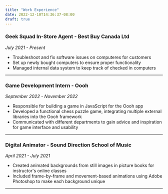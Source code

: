 ```yaml
---
title: "Work Experience"
date: 2022-12-10T14:36:37-08:00
draft: true
---
```


### **Geek Squad In-Store Agent** - Best Buy Canada Ltd

*July 2021 - Present*

- Troubleshoot and fix software issues on computeres for customers
- Set up newly bought computers to ensure proper functionality
- Managed internal data system to keep track of checked in computers
---

### **Game Development Intern** - Oooh

*September 2022 - November 2022*

- Responsible for building a game in JavaScript for the Oooh app
- Developed a functional chess puzzle game, integrating multiple external libraries into the Oooh framework
- Communicated with different departments to gain advice and inspiration for game interface and usability
---

### **Digital Animator** - Sound Direction School of Music

*April 2021 - July 2021*

- Created animated backgrounds from still images in picture books for instructor's online classes
- Included frame-by-frame and movement-based animations using Adobe Photoshop to make each background unique
---
